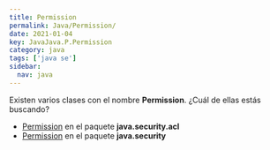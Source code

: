 ```yaml
---
title: Permission
permalink: Java/Permission/
date: 2021-01-04
key: JavaJava.P.Permission
category: java
tags: ['java se']
sidebar: 
  nav: java
---
```


Existen varios clases con el nombre **Permission**. ¿Cuál de ellas estás buscando?
<ul>
<li><a href="/Java/Permission-java-security-acl/">Permission</a> en el paquete <strong>java.security.acl</strong></li>
<li><a href="/Java/Permission-java-security/">Permission</a> en el paquete <strong>java.security</strong></li>
<ul>
